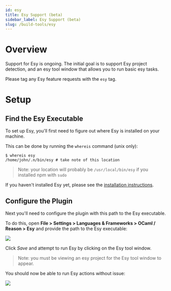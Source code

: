 ```yaml
---
id: esy
title: Esy Support (beta)
sidebar_label: Esy Support (beta)
slug: /build-tools/esy
---
```


# Overview

Support for Esy is ongoing. The initial goal is to support Esy project detection, and an esy tool window that allows you to run basic esy tasks.

Please tag any Esy feature requests with the `esy` tag.

# Setup

## Find the Esy Executable
To set up Esy, you'll first need to figure out where Esy is installed on your machine.

This can be done by running the `whereis` command (unix only):

```shell script
$ whereis esy
/home/john/.n/bin/esy # take note of this location
```
> Note: your location will probably be `/usr/local/bin/esy` if you installed npm with `sudo`

If you haven't installed Esy yet, please see the [installation instructions](https://esy.sh/docs/en/getting-started.html#install-esy).

## Configure the Plugin

Next you'll need to configure the plugin with this path to the Esy executable.

To do this, open **File > Settings > Languages & Frameworks > OCaml / Reason > Esy**
and provide the path to the Esy executable:

![](../../static/img/esy-setup-0.png)

Click *Save* and attempt to run Esy by clicking on the Esy tool window.

> Note: you must be viewing an esy project for the Esy tool window to appear.

You should now be able to run Esy actions without issue:

![](../../static/img/esy-setup-1.png)

